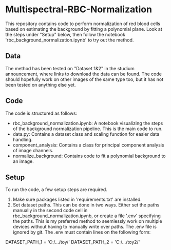 # Multispectral-RBC-Normalization

This repository contains code to perform normalization of red blood cells based on estimating the background by fitting a polynomial plane. Look at the steps under "Setup" below, then follow the notebook 'rbc_background_normalization.ipynb' to try out the method. 

## Data

The method has been tested on "Dataset 1&2" in the studium announcement, where links to download the data can be found. The code should hopefully work on other images of the same type too, but it has not been tested on anything else yet. 

## Code

The code is structured as follows: 
- rbc_background_normalization.ipynb: A notebook visualizing the steps of the background normalization pipeline. This is the main code to run. 
- data.py: Contains a dataset class and scaling function for easier data handling. 
- component_analysis: Contains a class for principal component analysis of image channels. 
- normalize_background: Contains code to fit a polynomial background to an image. 

## Setup

To run the code, a few setup steps are required. 
1. Make sure packages listed in 'requirements.txt' are installed. 
2. Set dataset paths. This can be done in two ways. Either set the paths manually in the second code cell in rbc_background_normalization.ipynb, or create a file '.env' specifying the paths. This is my preferred method to seemlessly work on multiple devices without having to manually write over paths. The .env file is ignored by git. The .env must contain lines on the following form: 

DATASET_PATH_1 = 'C:/.../toy/'
DATASET_PATH_2 = 'C:/.../toy2/'
